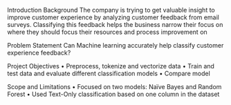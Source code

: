 Introduction
Background
The company is trying to get valuable insight to improve customer experience by analyzing customer feedback from email surveys. 
Classifying this feedback helps the business narrow their focus on where they should focus their resources and process improvement on

Problem Statement
Can Machine learning accurately help classify customer experience feedback?

Project Objectives
•	Preprocess, tokenize and vectorize data
•	Train and test data and evaluate different classification models
•	Compare model 
 
Scope and Limitations
•	Focused on two models: Naïve Bayes and Random Forest
•	Used Text-Only classification based on one column in the dataset

